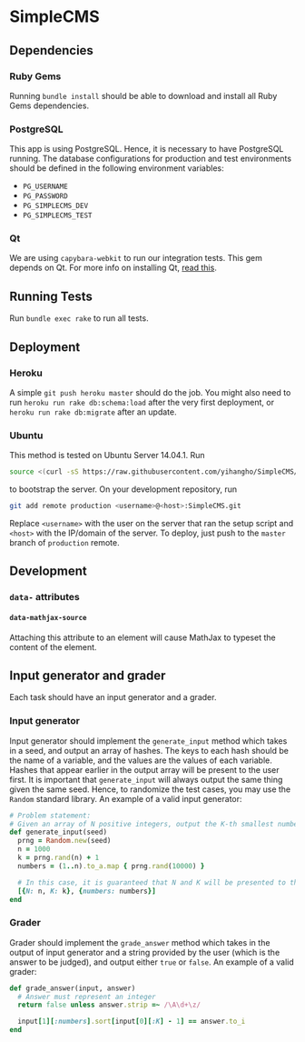 # SimpleCMS
## Dependencies
### Ruby Gems
Running `bundle install` should be able to download and install all Ruby Gems dependencies.

### PostgreSQL
This app is using PostgreSQL. Hence, it is necessary to have PostgreSQL running. The database configurations for production and test environments should be defined in the following environment variables:

- `PG_USERNAME`
- `PG_PASSWORD`
- `PG_SIMPLECMS_DEV`
- `PG_SIMPLECMS_TEST`

### Qt
We are using `capybara-webkit` to run our integration tests. This gem depends on Qt. For more info on installing Qt, [read this](https://github.com/thoughtbot/capybara-webkit/wiki/Installing-Qt-and-compiling-capybara-webkit).

## Running Tests
Run `bundle exec rake` to run all tests.

## Deployment
### Heroku
A simple `git push heroku master` should do the job. You might also need to run `heroku run rake db:schema:load` after the very first deployment, or `heroku run rake db:migrate` after an update.

### Ubuntu
This method is tested on Ubuntu Server 14.04.1. Run

```bash
source <(curl -sS https://raw.githubusercontent.com/yihangho/SimpleCMS/master/script/server_bootstrap.sh)
```

to bootstrap the server. On your development repository, run

```bash
git add remote production <username>@<host>:SimpleCMS.git
```

Replace `<username>` with the user on the server that ran the setup script and `<host>` with the IP/domain of the server. To deploy, just push to the `master` branch of `production` remote.

## Development
### `data-` attributes
#### `data-mathjax-source`
Attaching this attribute to an element will cause MathJax to typeset the content of the element.

## Input generator and grader
Each task should have an input generator and a grader.
### Input generator
Input generator should implement the `generate_input` method which takes in a seed, and output an array of hashes. The keys to each hash should be the name of a variable, and the values are the values of each variable. Hashes that appear earlier in the output array will be present to the user first. It is important that `generate_input` will always output the same thing given the same seed. Hence, to randomize the test cases, you may use the `Random` standard library. An example of a valid input generator:

```ruby
# Problem statement:
# Given an array of N positive integers, output the K-th smallest number in that array.
def generate_input(seed)
  prng = Random.new(seed)
  n = 1000
  k = prng.rand(n) + 1
  numbers = (1..n).to_a.map { prng.rand(10000) }

  # In this case, it is guaranteed that N and K will be presented to the user first follow by numbers
  [{N: n, K: k}, {numbers: numbers}]
end
```

### Grader
Grader should implement the `grade_answer` method which takes in the output of input generator and a string provided by the user (which is the answer to be judged), and output either `true` or `false`. An example of a valid grader:

```ruby
def grade_answer(input, answer)
  # Answer must represent an integer
  return false unless answer.strip =~ /\A\d+\z/

  input[1][:numbers].sort[input[0][:K] - 1] == answer.to_i
end
```
